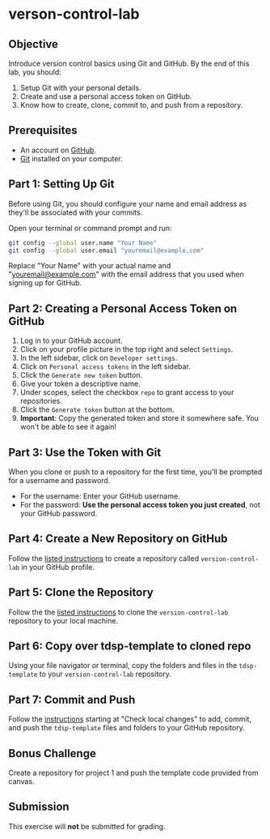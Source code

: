 # verson-control-lab

## Objective
Introduce version control basics using Git and GitHub. By the end of this lab, you should:
1. Setup Git with your personal details.
2. Create and use a personal access token on GitHub.
3. Know how to create, clone, commit to, and push from a repository.

## Prerequisites
* An account on [GitHub](https://github.com/).
* [Git](https://git-scm.com/) installed on your computer.

## Part 1: Setting Up Git

Before using Git, you should configure your name and email address as they'll be associated with your commits. 

Open your terminal or command prompt and run:

```bash
git config --global user.name "Your Name"
git config --global user.email "youremail@example.com"
```

Replace "Your Name" with your actual name and "youremail@example.com" with the email address that you used when signing up for GitHub.

## Part 2: Creating a Personal Access Token on GitHub

1. Log in to your GitHub account.
2. Click on your profile picture in the top right and select `Settings`.
3. In the left sidebar, click on `Developer settings`.
4. Click on `Personal access tokens` in the left sidebar.
5. Click the `Generate new token` button.
6. Give your token a descriptive name.
7. Under scopes, select the checkbox `repo` to grant access to your repositories.
8. Click the `Generate token` button at the bottom.
9. **Important**: Copy the generated token and store it somewhere safe. You won't be able to see it again!

## Part 3: Use the Token with Git

When you clone or push to a repository for the first time, you'll be prompted for a username and password. 

- For the username: Enter your GitHub username.
- For the password: **Use the personal access token you just created**, not your GitHub password.

## Part 4: Create a New Repository on GitHub

Follow the [listed instructions](https://docs.github.com/en/get-started/quickstart/create-a-repo) to create a repository called `version-control-lab` in your GitHub profile.

## Part 5: Clone the Repository

Follow the the [listed instructions](https://docs.github.com/en/repositories/creating-and-managing-repositories/cloning-a-repository) to clone the `version-control-lab` repository to your local machine.

## Part 6: Copy over tdsp-template to cloned repo

Using your file navigator or terminal, copy the folders and files in the `tdsp-template` to your `version-control-lab` repository.

## Part 7: Commit and Push

Follow the [instructions](https://dev.to/mrfrontend/git-101--step-2-add-stage-commit--push-3p3p) starting at "Check local changes" to add, commit, and push the `tdsp-template` files and folders to your GitHub repository.

## Bonus Challenge
Create a repository for project 1 and push the template code provided from canvas. 

## Submission

This exercise will **not** be submitted for grading.